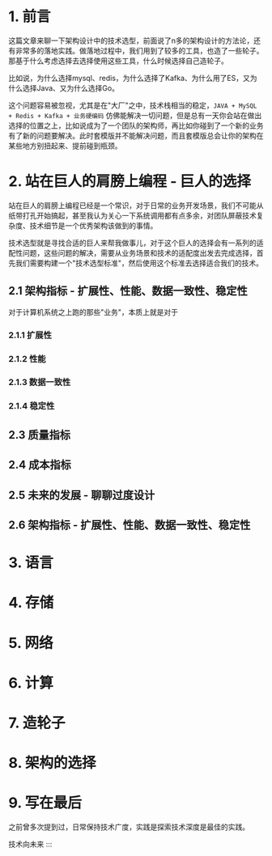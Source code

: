 # 1. 前言  

这篇文章来聊一下架构设计中的技术选型，前面说了n多的架构设计的方法论，还有非常多的落地实践。做落地过程中，我们用到了较多的工具，也造了一些轮子。那基于什么考虑选择去选择使用这些工具，什么时候选择自己造轮子。

比如说，为什么选择mysql、redis，为什么选择了Kafka、为什么用了ES，又为什么选择Java、又为什么选择Go。

这个问题容易被忽视，尤其是在"大厂"之中，技术栈相当的稳定，`JAVA + MySQL + Redis + Kafka + 业务硬编码` 仿佛能解决一切问题，但是总有一天你会站在做出选择的位置之上，比如说成为了一个团队的架构师，再比如你碰到了一个新的业务有了新的问题要解决。此时套模版并不能解决问题，而且套模版总会让你的架构在某些地方别扭起来、提前碰到瓶颈。

# 2. 站在巨人的肩膀上编程 - 巨人的选择  

站在巨人的肩膀上编程已经是一个常识，对于日常的业务开发场景，我们不可能从纸带打孔开始搞起，甚至我认为关心一下系统调用都有点多余，对团队屏蔽技术复杂度、技术细节是一个优秀架构该做到的事情。

技术选型就是寻找合适的巨人来帮我做事儿，对于这个巨人的选择会有一系列的适配性问题，这些问题的解决，需要从业务场景和技术的适配度出发去完成选择，首先我们需要构建一个"技术选型标准"，然后使用这个标准去选择适合我们的技术。

## 2.1 架构指标 - 扩展性、性能、数据一致性、稳定性  

对于计算机系统之上跑的那些"业务"，本质上就是对于

### 2.1.1 扩展性  

### 2.1.2 性能  

### 2.1.3 数据一致性  

### 2.1.4 稳定性  

## 2.3 质量指标  

## 2.4 成本指标  

## 2.5 未来的发展 - 聊聊过度设计  

## 2.6 架构指标 - 扩展性、性能、数据一致性、稳定性  

# 3. 语言  

# 4. 存储  

# 5. 网络  

# 6. 计算  

# 7. 造轮子  

# 8. 架构的选择  

# 9. 写在最后  

之前曾多次提到过，日常保持技术广度，实践是探索技术深度是最佳的实践。

技术向未来
:::

 
